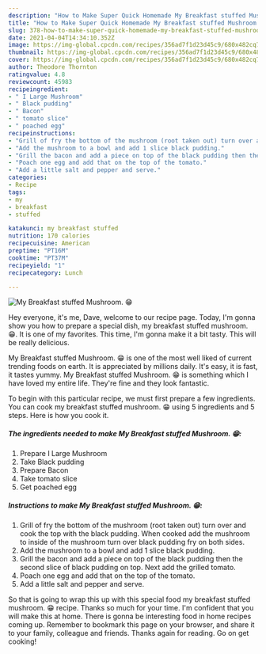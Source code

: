```yaml
---
description: "How to Make Super Quick Homemade My Breakfast stuffed Mushroom. 😁"
title: "How to Make Super Quick Homemade My Breakfast stuffed Mushroom. 😁"
slug: 378-how-to-make-super-quick-homemade-my-breakfast-stuffed-mushroom
date: 2021-04-04T14:34:10.352Z
image: https://img-global.cpcdn.com/recipes/356ad7f1d23d45c9/680x482cq70/my-breakfast-stuffed-mushroom-recipe-main-photo.jpg
thumbnail: https://img-global.cpcdn.com/recipes/356ad7f1d23d45c9/680x482cq70/my-breakfast-stuffed-mushroom-recipe-main-photo.jpg
cover: https://img-global.cpcdn.com/recipes/356ad7f1d23d45c9/680x482cq70/my-breakfast-stuffed-mushroom-recipe-main-photo.jpg
author: Theodore Thornton
ratingvalue: 4.8
reviewcount: 45983
recipeingredient:
- " I Large Mushroom"
- " Black pudding"
- " Bacon"
- " tomato slice"
- " poached egg"
recipeinstructions:
- "Grill of fry the bottom of the mushroom (root taken out) turn over and cook the top with the black pudding. When cooked add the mushroom to inside of the mushroom turn over black pudding fry on both sides."
- "Add the mushroom to a bowl and add 1 slice black pudding."
- "Grill the bacon and add a piece on top of the black pudding then the second slice of black pudding on top. Next add the grilled tomato."
- "Poach one egg and add that on the top of the tomato."
- "Add a little salt and pepper and serve."
categories:
- Recipe
tags:
- my
- breakfast
- stuffed

katakunci: my breakfast stuffed 
nutrition: 170 calories
recipecuisine: American
preptime: "PT16M"
cooktime: "PT37M"
recipeyield: "1"
recipecategory: Lunch

---
```



![My Breakfast stuffed Mushroom. 😁](https://img-global.cpcdn.com/recipes/356ad7f1d23d45c9/680x482cq70/my-breakfast-stuffed-mushroom-recipe-main-photo.jpg)

Hey everyone, it's me, Dave, welcome to our recipe page. Today, I'm gonna show you how to prepare a special dish, my breakfast stuffed mushroom. 😁. It is one of my favorites. This time, I'm gonna make it a bit tasty. This will be really delicious.

My Breakfast stuffed Mushroom. 😁 is one of the most well liked of current trending foods on earth. It is appreciated by millions daily. It's easy, it is fast, it tastes yummy. My Breakfast stuffed Mushroom. 😁 is something which I have loved my entire life. They're fine and they look fantastic.




To begin with this particular recipe, we must first prepare a few ingredients. You can cook my breakfast stuffed mushroom. 😁 using 5 ingredients and 5 steps. Here is how you cook it.

<!--inarticleads1-->

##### The ingredients needed to make My Breakfast stuffed Mushroom. 😁:

1. Prepare  I Large Mushroom
1. Take  Black pudding
1. Prepare  Bacon
1. Take  tomato slice
1. Get  poached egg




<!--inarticleads2-->

##### Instructions to make My Breakfast stuffed Mushroom. 😁:

1. Grill of fry the bottom of the mushroom (root taken out) turn over and cook the top with the black pudding. When cooked add the mushroom to inside of the mushroom turn over black pudding fry on both sides.
1. Add the mushroom to a bowl and add 1 slice black pudding.
1. Grill the bacon and add a piece on top of the black pudding then the second slice of black pudding on top. Next add the grilled tomato.
1. Poach one egg and add that on the top of the tomato.
1. Add a little salt and pepper and serve.




So that is going to wrap this up with this special food my breakfast stuffed mushroom. 😁 recipe. Thanks so much for your time. I'm confident that you will make this at home. There is gonna be interesting food in home recipes coming up. Remember to bookmark this page on your browser, and share it to your family, colleague and friends. Thanks again for reading. Go on get cooking!
